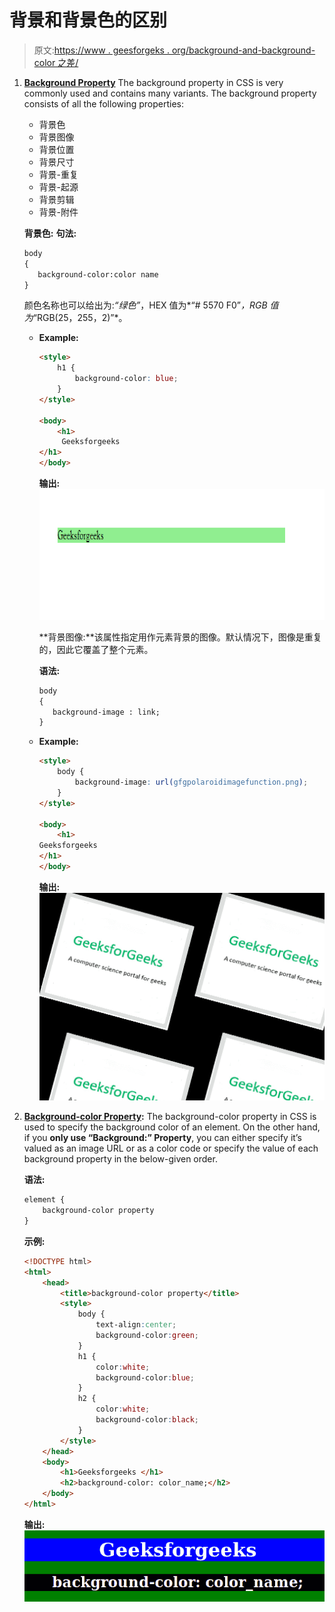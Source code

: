 # 背景和背景色的区别

> 原文:[https://www . geesforgeks . org/background-and-background-color 之差/](https://www.geeksforgeeks.org/difference-between-background-and-background-color/)

1.  **[Background Property](https://www.geeksforgeeks.org/css-background/)**
    The background property in CSS is very commonly used and contains many variants. The background property consists of all the following properties:
    *   背景色
    *   背景图像
    *   背景位置
    *   背景尺寸
    *   背景-重复
    *   背景-起源
    *   背景剪辑
    *   背景-附件

    **背景色:**
    **句法:**

    ```html
    body
    {
       background-color:color name
    }
    ```

    颜色名称也可以给出为:*“绿色”*，HEX 值为*“# 5570 F0”*，RGB 值为*“RGB(25，255，2)”*。

    *   **Example:**

        ```html
        <style>
            h1 {
                background-color: blue;
            }
        </style>

        <body>
            <h1>
             Geeksforgeeks
        </h1>
        </body>
        ```

         **输出:** 
        ![](img/c23594cf70d7fc81294a3b8fea91370b.png)

        **背景图像:**该属性指定用作元素背景的图像。默认情况下，图像是重复的，因此它覆盖了整个元素。

        **语法:**

        ```html
        body
        {
           background-image : link;
        }
        ```

    *   **Example:**

        ```html
        <style>
            body {
                background-image: url(gfgpolaroidimagefunction.png);
            }
        </style>

        <body>
            <h1>
        Geeksforgeeks
        </h1>
        </body>
        ```

         ****输出:**
        ![](img/bbcffee53791f4daba3dd97b27e2acfa.png)** 

2.  **[Background-color Property](https://www.geeksforgeeks.org/css-background-color-property/):**
    The background-color property in CSS is used to specify the background color of an element. On the other hand, if you **only use “Background:” Property**, you can either specify it’s valued as an image URL or as a color code or specify the value of each background property in the below-given order.

    **语法:**

    ```html
    element {
        background-color property
    }
    ```

    **示例:**

    ```html
    <!DOCTYPE html> 
    <html> 
        <head> 
            <title>background-color property</title> 
            <style>  
                body { 
                    text-align:center; 
                    background-color:green; 
                } 
                h1 {  
                    color:white; 
                    background-color:blue; 
                }  
                h2 { 
                    color:white; 
                    background-color:black; 
                } 
            </style>  
        </head> 
        <body>  
            <h1>Geeksforgeeks </h1>  
            <h2>background-color: color_name;</h2>      
        </body>  
    </html>
    ```

    **输出:**
    ![](img/763e47d6bf21df5503d2fe652fd7699d.png)